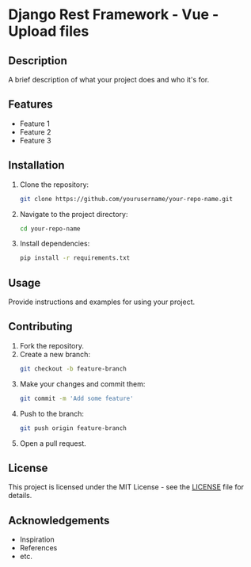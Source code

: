 # Django Rest Framework - Vue - Upload files 

## Description
A brief description of what your project does and who it's for.

## Features
- Feature 1
- Feature 2
- Feature 3

## Installation
1. Clone the repository:
    ```bash
    git clone https://github.com/yourusername/your-repo-name.git
    ```
2. Navigate to the project directory:
    ```bash
    cd your-repo-name
    ```
3. Install dependencies:
    ```bash
    pip install -r requirements.txt
    ```

## Usage
Provide instructions and examples for using your project.

## Contributing
1. Fork the repository.
2. Create a new branch:
    ```bash
    git checkout -b feature-branch
    ```
3. Make your changes and commit them:
    ```bash
    git commit -m 'Add some feature'
    ```
4. Push to the branch:
    ```bash
    git push origin feature-branch
    ```
5. Open a pull request.

## License
This project is licensed under the MIT License - see the [LICENSE](LICENSE) file for details.

## Acknowledgements
- Inspiration
- References
- etc.